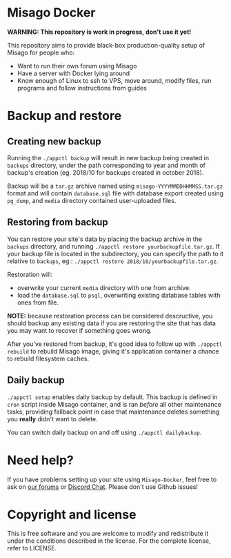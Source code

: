 Misago Docker
=============

**WARNING: This repository is work in progress, don't use it yet!**

This repository aims to provide black-box production-quality setup of Misago for people who:

- Want to run their own forum using Misago
- Have a server with Docker lying around
- Know enough of Linux to ssh to VPS, move around, modify files, run programs and follow instructions from guides


Backup and restore
==================

Creating new backup
-------------------

Running the `./appctl backup` will result in new backup being created in `backups` directory, under the path corresponding to year and month of backup's creation (eg. 2018/10 for backups created in october 2018).

Backup will be a `tar.gz` archive named using `misago-YYYYMMDDHHMMSS.tar.gz` format and will contain `database.sql` file with database export created using `pg_dump`, and `media` directory contained user-uploaded files.


Restoring from backup
---------------------

You can restore your site's data by placing the backup archive in the `backups` directory, and running `./appctl restore yourbackupfile.tar.gz`. If your backup file is located in the subdirectory, you can specify the path to it relative to `backups`, eg.: `./appctl restore 2018/10/yourbackupfile.tar.gz`.

Restoration will:

- overwrite your current `media` directory with one from archive.
- load the `database.sql` to `psql`, overwriting existing database tables with ones from file.

**NOTE:** because restoration process can be considered descructive, you should backup any existing data if you are restoring the site that has data you may want to recover if something goes wrong.

After you've restored from backup, it's good idea to follow up with `./appctl rebuild` to rebuild Misago image, giving it's application container a chance to rebuild filesystem caches.


Daily backup
------------

`./appctl setup` enables daily backup by default. This backup is defined in `cron` script inside Misago container, and is ran *before* all other maintenance tasks, providing fallback point in case that maintenance deletes something you **really** didn't want to delete.

You can switch daily backup on and off using `./appctl dailybackup`.


Need help?
==========

If you have problems setting up your site using `Misago-Docker`, feel free to ask on [our forums](https://misago-project.org/) or [Discord Chat](https://discord.gg/fwvrZgB). Please don't use Github issues!


Copyright and license
=====================

This is free software and you are welcome to modify and redistribute it under the conditions described in the license.
For the complete license, refer to LICENSE.
